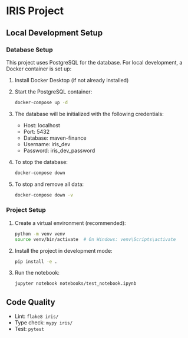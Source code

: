 # IRIS Project

## Local Development Setup

### Database Setup

This project uses PostgreSQL for the database. For local development, a Docker container is set up:

1. Install Docker Desktop (if not already installed)

2. Start the PostgreSQL container:
   ```bash
   docker-compose up -d
   ```

3. The database will be initialized with the following credentials:
   - Host: localhost
   - Port: 5432
   - Database: maven-finance
   - Username: iris_dev
   - Password: iris_dev_password

4. To stop the database:
   ```bash
   docker-compose down
   ```

5. To stop and remove all data:
   ```bash
   docker-compose down -v
   ```

### Project Setup

1. Create a virtual environment (recommended):
   ```bash
   python -m venv venv
   source venv/bin/activate  # On Windows: venv\Scripts\activate
   ```

2. Install the project in development mode:
   ```bash
   pip install -e .
   ```

3. Run the notebook:
   ```bash
   jupyter notebook notebooks/test_notebook.ipynb
   ```

## Code Quality

- Lint: `flake8 iris/`
- Type check: `mypy iris/`
- Test: `pytest`